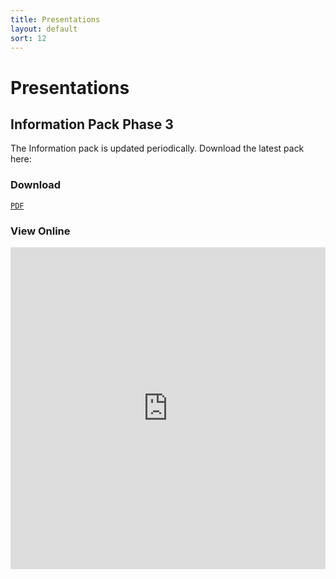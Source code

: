 ```yaml
---
title: Presentations
layout: default
sort: 12
---
```

# Presentations

## Information Pack Phase 3
The Information pack is updated periodically.  Download the latest pack here:

### Download
<a download href="https://npp-uk.org/assets/pdf/information-pack-phase-3.pdf"><code class="language-plaintext highlighter-rouge notranslate">PDF</code></a>
<br/>

### View Online
<iframe src="https://npp-uk.org/assets/pdf/information-pack-phase-3.pdf" width='100%' height='515px' frameborder='0'>




